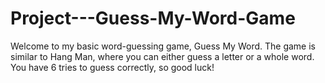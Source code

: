 # Project---Guess-My-Word-Game
Welcome to my basic word-guessing game, Guess My Word. The game is similar to Hang Man, where you can either guess a letter or a whole word. You have 6 tries to guess correctly, so good luck!
